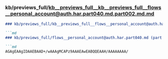 ### kb/previews_full/kb__previews_full__kb__previews_full__flows__personal_account@auth.har.part040.md.part002.md.md

```md
### kb/previews_full/kb__previews_full__flows__personal_account@auth.har.part040.md.part002.md

```md
### kb/previews_full/flows__personal_account@auth.har.part040.md (part 002)

```md
AGAgEAAgIDAAEBAAD+/wAAAgMCAPz9AAAEAwEABQQEAAH/AAAAAAAA/
```

```

```

```
